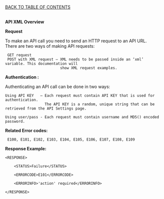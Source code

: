 <a href="/TABLE%20OF%20CONTENTS.md">BACK TO TABLE OF CONTENTS</a>
<BR>
<BR>

<b>API XML Overview</b>

<b>Request</b>

To make an API call you need to send an HTTP request to an API URL. There are two ways of making API requests:

     GET request
     POST with XML request – XML needs to be passed inside an ‘xml’ variable. This documentation will 
                             show XML request examples.

<b>Authentication :</b>

Authenticating an API call can be done in two ways:

    Using API KEY   – Each request must contain API KEY that is used for authentication. 
                      The API KEY is a random, unique string that can be retrieved from the API Settings page.
                           
    Using user/pass - Each request must contain username and MD5() encoded password.

<b>Related Error codes:</b>

     E100, E101, E102, E103, E104, E105, E106, E107, E108, E109

<b>Response Example:</b>

    <RESPONSE>
    
        <STATUS>Failure</STATUS>
        
        <ERRORCODE>E101</ERRORCODE>
        
        <ERRORINFO>'action' required</ERRORINFO>
        
    </RESPONSE>
